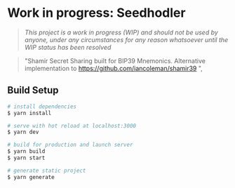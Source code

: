 # Work in progress: Seedhodler

> _This project is a work in progress (WIP) and should not be used by anyone, under any circumstances for any reason whatsoever until the WIP status has been resolved_

> &#34;Shamir Secret Sharing built for BIP39 Mnemonics. Alternative implementation to https://github.com/iancoleman/shamir39 &#34;,

## Build Setup

```bash
# install dependencies
$ yarn install

# serve with hot reload at localhost:3000
$ yarn dev

# build for production and launch server
$ yarn build
$ yarn start

# generate static project
$ yarn generate
```
